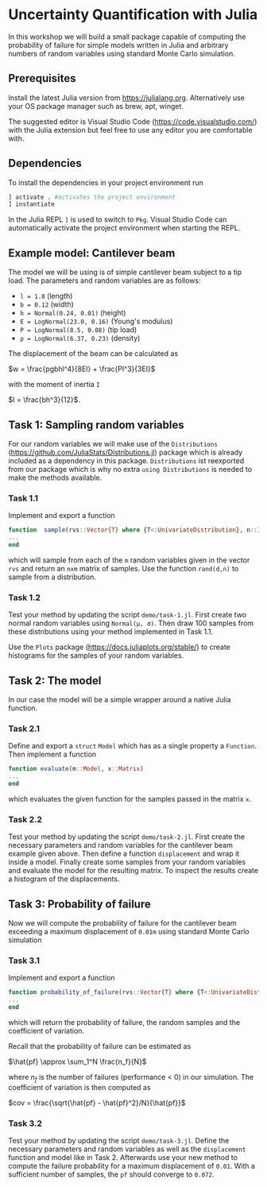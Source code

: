 # Uncertainty Quantification with Julia

In this workshop we will build a small package capable of computing the probability of failure for simple models written in Julia and arbitrary numbers of random variables using standard Monte Carlo simulation.

## Prerequisites

Install the latest Julia version from <https://julialang.org>. Alternatively use your OS package manager such as brew, apt, winget.

The suggested editor is Visual Studio Code (<https://code.visualstudio.com/>) with the Julia extension but feel free to use any editor you are comfortable with.

## Dependencies

To install the dependencies in your project environment run

```julia
] activate . #activates the project environment
] instantiate
```

In the Julia REPL `]` is used to switch to `Pkg`. Visual Studio Code can automatically activate the project environment when starting the REPL.

## Example model: Cantilever beam

The model we  will be using is of simple cantilever beam subject to a tip load. The parameters and random variables are as follows:

- `l = 1.8` (length)
- `b = 0.12` (width)
- `h = Normal(0.24, 0.01)` (height)
- `E = LogNormal(23.0, 0.16)` (Young's modulus)
- `P = LogNormal(8.5, 0.08)` (tip load)
- `ρ = LogNormal(6.37, 0.23)` (density)

The displacement of the beam can be calculated as

$w = \frac{pgbhl^4}{8EI} + \frac{Pl^3}{3EI}$

with the moment of inertia `I`

$I = \frac{bh^3}{12}$.

## Task 1: Sampling random variables

For our random variables we will make use of the `Distributions` (<https://github.com/JuliaStats/Distributions.jl>) package which is already included as a dependency in this package. `Distributions` ist reexported from our package which is why no extra `using Distributions` is needed to make the methods available.

### Task 1.1

Implement and export a function

```julia
function  sample(rvs::Vector{T} where {T<:UnivariateDistribution}, n::Int)
...
end
```

which will sample from each of the `m` random variables given in the vector `rvs` and return an `nxm` matrix of samples. Use the function `rand(d,n)` to sample from a distribution.

### Task 1.2

Test your method by updating the script `demo/task-1.jl`. First create two normal random variables using `Normal(μ, σ)`. Then draw 100 samples from these distributions using your method implemented in Task 1.1.

Use the `Plots` package (<https://docs.juliaplots.org/stable/>) to create histograms for the samples of your random variables.

## Task 2: The model

In our case the model will be a simple wrapper around a native Julia function.

### Task 2.1

Define and export a `struct` `Model` which has as a single property a `Function`. Then implement a function

```julia
function evaluate(m::Model, x::Matrix)
...
end
```

which evaluates the given function for the samples passed in the matrix `x`.

### Task 2.2

Test your method by updating the script `demo/task-2.jl`. First create the necessary parameters and random variables for the cantilever beam example given above. Then define a function `displacement` and wrap it inside a model. Finally create some samples from your random variables and evaluate the model for the resulting matrix. To inspect the results create a histogram of the displacements.

## Task 3: Probability of failure

Now we will compute the probability of failure for the cantilever beam exceeding a maximum displacement of `0.01m` using standard Monte Carlo simulation

### Task 3.1

Implement and export a function

```julia
function probability_of_failure(rvs::Vector{T} where {T<:UnivariateDistribution}, m::Model, performance::Function, n::Int)
...
end
```

which will return the probability of failure, the random samples and the coefficient of variation.

Recall that the probability of failure can be estimated as

$\hat{pf} \approx \sum_1^N \frac{n_f}{N}$

where $n_f$ is the number of failures (performance < 0) in our simulation. The coefficient of variation is then computed as

$cov = \frac{\sqrt{\hat{pf} - \hat{pf}^2}/N}{\hat{pf}}$

### Task 3.2

Test your method by updating the script `demo/task-3.jl`. Define the necessary parameters and random variables as well as the `displacement` function and model like in Task 2. Afterwards use your new method to compute the failure probability for a maximum displacement of `0.01`. With a sufficient number of samples, the `pf` should converge to `0.072`.
